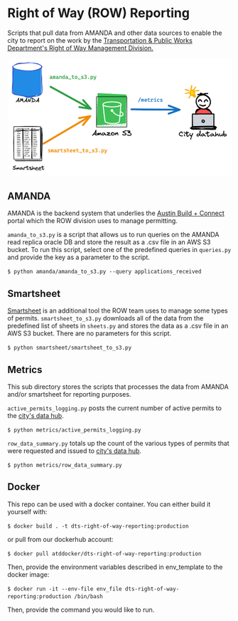 # Right of Way (ROW) Reporting

Scripts that pull data from AMANDA and other data sources to enable the city to report on the work by the [Transportation & Public Works Department's Right of Way Management Division.](https://www.austintexas.gov/department/right-way-row-management)

![a flow diagram depicting data going from our source AMANDA DB to our destination city datahub.](docs/flow_diagram.png)

## AMANDA

AMANDA is the backend system that underlies the [Austin Build + Connect](https://abc.austintexas.gov/index) portal which the ROW division uses to manage permitting. 

`amanda_to_s3.py` is a script that allows us to run queries on the AMANDA read replica oracle DB and store the result as a .csv file in an AWS S3 bucket. To run this script, select one of the predefined queries in `queries.py` and provide the key as a parameter to the script.

`$ python amanda/amanda_to_s3.py --query applications_received`

## Smartsheet

[Smartsheet](https://www.smartsheet.com/) is an additional tool the ROW team uses to manage some types of permits. `smartsheet_to_s3.py` downloads all of the data from the predefined list of sheets in `sheets.py` and stores the data as a .csv file in an AWS S3 bucket. There are no parameters for this script.

`$ python smartsheet/smartsheet_to_s3.py`

## Metrics

This sub directory stores the scripts that processes the data from AMANDA and/or smartsheet for reporting purposes. 

`active_permits_logging.py` posts the current number of active permits to the [city's data hub](https://datahub.austintexas.gov/login). 

`$ python metrics/active_permits_logging.py`

`row_data_summary.py` totals up the count of the various types of permits that were requested and issued to [city's data hub](https://datahub.austintexas.gov/login). 

`$ python metrics/row_data_summary.py`

## Docker

This repo can be used with a docker container. You can either build it yourself with:

`$ docker build . -t dts-right-of-way-reporting:production`

or pull from our dockerhub account:

`$ docker pull atddocker/dts-right-of-way-reporting:production`

Then, provide the environment variables described in env_template to the docker image:

`$ docker run -it --env-file env_file dts-right-of-way-reporting:production /bin/bash` 

Then, provide the command you would like to run.
